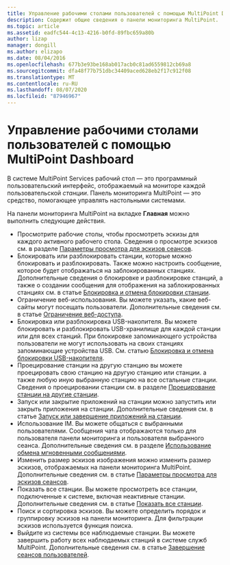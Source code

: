 ```yaml
---
title: Управление рабочими столами пользователей с помощью MultiPoint Dashboard
description: Содержит общие сведения о панели мониторинга MultiPoint.
ms.topic: article
ms.assetid: eadfc544-4c13-4216-b0fd-89fbc659a80b
author: lizap
manager: dongill
ms.author: elizapo
ms.date: 08/04/2016
ms.openlocfilehash: 677b3e93be168ab017acb0c81ad6559812cb69a8
ms.sourcegitcommit: dfa48f77b751dbc34409aced628eb2f17c912f08
ms.translationtype: MT
ms.contentlocale: ru-RU
ms.lasthandoff: 08/07/2020
ms.locfileid: "87946967"
---
```

# <a name="manage-user-desktops-using-multipoint-dashboard"></a>Управление рабочими столами пользователей с помощью MultiPoint Dashboard
В системе MultiPoint Services рабочий стол — это программный пользовательский интерфейс, отображаемый на мониторе каждой пользовательской *станции*. Панель мониторинга MultiPoint — это средство, помогающее управлять настольными системами.

На панели мониторинга MultiPoint на вкладке **Главная** можно выполнить следующие действия.

- Просмотрите рабочие столы, чтобы просмотреть эскизы для каждого активного рабочего стола. Сведения о просмотре эскизов см. в разделе [Параметры просмотра для эскизов сеансов](View-Options-for-Session-Thumbnails-in-MultiPoint-Dashboard.md).
- Блокировать или разблокировать станции, которые можно блокировать и разблокировать. Также можно настроить сообщение, которое будет отображаться на заблокированных станциях. Дополнительные сведения о блокировке и разблокировке станций, а также о создании сообщения для отображения на заблокированных станциях см. в статье [Блокировка и отмена блокировки станции](Block-or-Unblock-a-Station.md).
- Ограничение веб-использования. Вы можете указать, какие веб-сайты могут посещать пользователи. Дополнительные сведения см. в статье [Ограничение веб-доступа](Limit-Web-Access.md).
- Блокировка или разблокировка USB-накопителя. Вы можете блокировать и разблокировать USB-хранилище для каждой станции или для всех станций. При блокировке запоминающего устройства пользователи не могут использовать на своих станциях запоминающие устройства USB. См. статью [Блокировка и отмена блокировки USB-накопителя](Block-or-Unblock-USB-Storage.md).
- Проецирование станции на другую станцию вы можете проецировать свою станцию на другую станцию или станции. а также любую иную выбранную станцию на все остальные станции. Сведения о проецировании станции см. в разделе [Проецирование станции на другие станции](Project-a-Station-to-Other-Stations.md).
- Запуск или закрытие приложений на станции можно запустить или закрыть приложения на станции. Дополнительные сведения см. в статье [Запуск или завершение приложений на станции](Launch-or-Close-Applications-on-a-Station.md).
- Использование IM. Вы можете общаться с выбранными пользователями. Сообщения чата отображаются только для пользователя панели мониторинга и пользователя выбранного сеанса. Дополнительные сведения см. в разделе [Использование обмена мгновенными сообщениями](Use-IM.md).
- Изменить размер эскизов изображения можно изменить размер эскизов, отображаемых на панели мониторинга MultiPoint. Дополнительные сведения см. в статье [Параметры просмотра для эскизов сеансов](View-Options-for-Session-Thumbnails-in-MultiPoint-Dashboard.md).
- Показать все станции. Вы можете просмотреть все станции, подключенные к системе, включая неактивные станции. Дополнительные сведения см. в статье [Показать все станции](Show-All-Stations.md).
- Поиск и сортировка эскизов. Вы можете определить порядок и группировку эскизов на панели мониторинга. Для фильтрации эскизов используется функция поиска.
- Выйдите из системы все наблюдаемые станции. Вы можете завершить работу всех наблюдаемых станций в системе служб MultiPoint. Дополнительные сведения см. в статье [Завершение сеансов пользователей](Log-Off-User-Sessions.md).